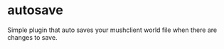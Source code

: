 # autosave
Simple plugin that auto saves your mushclient world file when there are changes to save.
